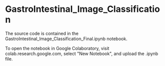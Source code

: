 # GastroIntestinal_Image_Classification

The source code is contained in the GastroIntestinal_Image_Classification_Final.ipynb notebook.

To open the notebook in Google Colaboratory, visit colab.research.google.com, select "New Notebook", and upload the .ipynb file.
